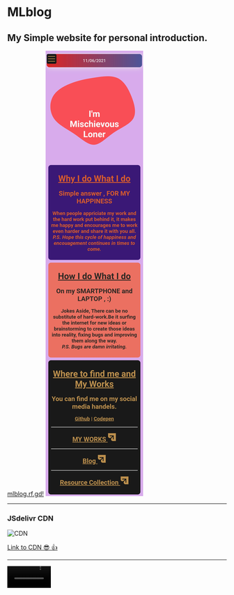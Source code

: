 # MLblog
## My Simple website for personal introduction.
[mlblog.rf.gd!](https://mlblog.rf.gd)
![Demo](https://raw.githubusercontent.com/Mischievous-Loner/MLblog/main/Screenshot_2021-06-11-13-58-43-986_mark.via.gp.png)
***
### JSdelivr CDN
![CDN](https://cdn.jsdelivr.net/www.jsdelivr.com/f98357bc1b63fa247a89fb27f6b03f667e6f1371/img/logo-horizontal.svg)

[Link to CDN 😎 👍](https://www.jsdelivr.com/package/gh/Mischievous-Loner/MLblog)
***
<video src="intro.mp4" width="100vw"></video>

